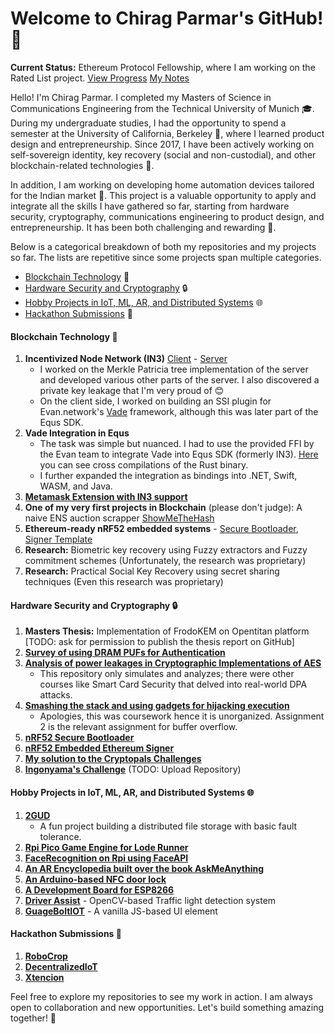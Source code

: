 # Welcome to Chirag Parmar's GitHub! 👋

**Current Status:** Ethereum Protocol Fellowship, where I am working on the Rated List project. [View Progress](https://github.com/eth-protocol-fellows/cohort-five/blob/main/development-updates.md) [My Notes](https://github.com/eth-protocol-fellows/cohort-five/blob/main/notes/ChiragMahaveerParmar.md)

Hello! I'm Chirag Parmar. I completed my Masters of Science in Communications Engineering from the Technical University of Munich 🎓. During my undergraduate studies, I had the opportunity to spend a semester at the University of California, Berkeley 🌉, where I learned product design and entrepreneurship. Since 2017, I have been actively working on self-sovereign identity, key recovery (social and non-custodial), and other blockchain-related technologies 🔐.

In addition, I am working on developing home automation devices tailored for the Indian market 🏡. This project is a valuable opportunity to apply and integrate all the skills I have gathered so far, starting from hardware security, cryptography, communications engineering to product design, and entrepreneurship. It has been both challenging and rewarding 🌟.

Below is a categorical breakdown of both my repositories and my projects so far. The lists are repetitive since some projects span multiple categories.

* [Blockchain Technology](#blockhain-technology) 🔗
* [Hardware Security and Cryptography](#hardware-security-and-cryptography) 🔒
* [Hobby Projects in IoT, ML, AR, and Distributed Systems](#hobby-projects-in-iot-ml-ar-and-distributed-systems) 🌐
* [Hackathon Submissions](#hackathon-submissions) 🚀

#### Blockchain Technology 🔗
1. **Incentivized Node Network (IN3)** [Client](https://github.com/blockchainsllc/in3) - [Server](https://github.com/blockchainsllc/in3-server)
   * I worked on the Merkle Patricia tree implementation of the server and developed various other parts of the server. I also discovered a private key leakage that I'm very proud of 😊
   * On the client side, I worked on building an SSI plugin for Evan.network's [Vade](https://github.com/evannetwork/vade) framework, although this was later part of the Equs SDK.
2. **Vade Integration in Equs**
   * The task was simple but nuanced. I had to use the provided FFI by the Evan team to integrate Vade into Equs SDK (formerly IN3). [Here](https://github.com/blockchainsllc/vade-bin) you can see cross compilations of the Rust binary.
   * I further expanded the integration as bindings into .NET, Swift, WASM, and Java.
3. **[Metamask Extension with IN3 support](https://github.com/MetaMask/metamask-extension/issues/7868)**
4. **One of my very first projects in Blockchain** (please don't judge): A naive ENS auction scrapper [ShowMeTheHash](https://github.com/chirag-parmar/ShowMeTheHash)
5. **Ethereum-ready nRF52 embedded systems** - [Secure Bootloader](https://github.com/chirag-parmar/nrf52-secure-boot), [Signer Template](https://github.com/chirag-parmar/nrf-in3-template)
6. **Research:** Biometric key recovery using Fuzzy extractors and Fuzzy commitment schemes (Unfortunately, the research was proprietary)
7. **Research:** Practical Social Key Recovery using secret sharing techniques (Even this research was proprietary)

#### Hardware Security and Cryptography 🔒
1. **Masters Thesis:** Implementation of FrodoKEM on Opentitan platform [TODO: ask for permission to publish the thesis report on GitHub]
2. **[Survey of using DRAM PUFs for Authentication](https://github.com/chirag-parmar/drams-pufs-research)**
3. **[Analysis of power leakages in Cryptographic Implementations of AES](https://github.com/chirag-parmar/dpa-attacks-analysis)**
   * This repository only simulates and analyzes; there were other courses like Smart Card Security that delved into real-world DPA attacks.
4. **[Smashing the stack and using gadgets for hijacking execution](https://github.com/chirag-parmar/embedded-systems-security)**
   * Apologies, this was coursework hence it is unorganized. Assignment 2 is the relevant assignment for buffer overflow.
5. **[nRF52 Secure Bootloader](https://github.com/chirag-parmar/nrf52-secure-boot)**
6. **[nRF52 Embedded Ethereum Signer](https://github.com/chirag-parmar/nrf-in3-template)**
7. **[My solution to the Cryptopals Challenges](https://github.com/chirag-parmar/Cryptopals)**
8. **[Ingonyama's Challenge]()** (TODO: Upload Repository)

#### Hobby Projects in IoT, ML, AR, and Distributed Systems 🌐
1. **[2GUD](https://github.com/chirag-parmar/2GUD)**
   * A fun project building a distributed file storage with basic fault tolerance.
2. **[Rpi Pico Game Engine for Lode Runner](https://github.com/chirag-parmar/pico-lode-runner)**
3. **[FaceRecognition on Rpi using FaceAPI](https://github.com/chirag-parmar/Face-Recognition)**
4. **[An AR Encyclopedia built over the book AskMeAnything](https://github.com/chirag-parmar/AskMeAnything)**
5. **[An Arduino-based NFC door lock](https://github.com/chirag-parmar/ArduinoNFC)**
6. **[A Development Board for ESP8266](https://github.com/chirag-parmar/ESP8266-dev_board)**
7. **[Driver Assist](https://github.com/chirag-parmar/Driver-Assist)** - OpenCV-based Traffic light detection system
8. **[GuageBoltIOT](https://github.com/chirag-parmar/GaugeBoltIOT)** - A vanilla JS-based UI element

#### Hackathon Submissions 🚀
1. **[RoboCrop](https://github.com/chirag-parmar/RoboCrop)**
2. **[DecentralizedIoT](https://github.com/chirag-parmar/Decentralised-IoT)**
3. **[Xtencion](https://github.com/chirag-parmar/Xtencion)**

Feel free to explore my repositories to see my work in action. I am always open to collaboration and new opportunities. Let's build something amazing together! 🚀
